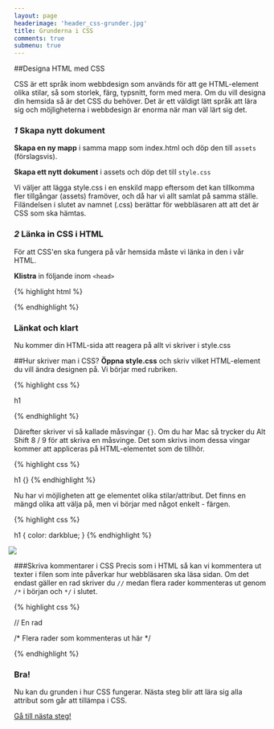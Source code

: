 ```yaml
---
layout: page
headerimage: 'header_css-grunder.jpg'
title: Grunderna i CSS
comments: true
submenu: true
---
```



##Designa HTML med CSS

CSS är ett språk inom webbdesign som används för att ge HTML-element olika stilar, så som storlek, färg, typsnitt, form med mera. Om du vill designa din hemsida så är det CSS du behöver. Det är ett väldigt lätt språk att lära sig och möjligheterna i webbdesign är enorma när man väl lärt sig det.

### *1* Skapa nytt dokument
<strong>Skapa en ny mapp</strong> i samma mapp som index.html och döp den till ``assets`` (förslagsvis).  

<strong>Skapa ett nytt dokument</strong> i assets och döp det till ``style.css``   

Vi väljer att lägga style.css i en enskild mapp eftersom det kan tillkomma fler tillgångar (assets) framöver, och då har vi allt samlat på samma ställe. Filändelsen i slutet av namnet (.css) berättar för webbläsaren att att det är CSS som ska hämtas.



### *2* Länka in CSS i HTML
För att CSS'en ska fungera på vår hemsida måste vi länka in den i vår HTML.

<strong>Klistra</strong> in följande inom ``<head>``

{% highlight html %}

<link rel="stylesheet" href="assets/style.css">

{% endhighlight %}

<div class="success box" style="margin-top: 10px;">
  <h3>Länkat och klart</h3>
  <p>Nu kommer din HTML-sida att reagera på allt vi skriver i style.css</p>
</div>



##Hur skriver man i CSS?
<strong>Öppna style.css</strong> och skriv vilket HTML-element du vill ändra designen på. Vi börjar med rubriken.

{% highlight css %}

h1

{% endhighlight %}

Därefter skriver vi så kallade måsvingar ``{}``. Om du har Mac så trycker du <span class="keyboard">Alt</span> <span class="keyboard">Shift</span> <span class="keyboard">8 / 9</span> för att skriva en måsvinge. Det som skrivs inom dessa vingar kommer att appliceras på HTML-elementet som de tillhör. 

{% highlight css %}

h1 {}
{% endhighlight %}

Nu har vi möjligheten att ge elementet olika stilar/attribut. Det finns en mängd olika att välja på, men vi börjar med något enkelt - färgen.

{% highlight css %}

h1 {
  color: darkblue;
}
{% endhighlight %}

<img src="{{ site.url }}/assets/images/asset_css-basics.png" style="margin-left: -11px;"/> 


###Skriva kommentarer i CSS
Precis som i HTML så kan vi kommentera ut texter i filen som inte påverkar hur webbläsaren ska läsa sidan.
Om det endast gäller en rad skriver du ``//`` medan flera rader kommenteras ut genom ``/*`` i början och ``*/`` i slutet.

{% highlight css %}

// En rad

/* Flera rader
som kommenteras 
ut här */

{% endhighlight %}

<div class="success box full-width">
  <h3>Bra!</h3>
  <p>Nu kan du grunden i hur CSS fungerar. Nästa steg blir att lära sig alla attribut som går att tillämpa i CSS.</p>
</div>



<a class="btn btn-next" href="{{ site.url }}/webbdesign/reset-css">Gå till nästa steg!</a>

